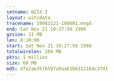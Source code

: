 ```yaml
---
setname: NZIX-I
layout: witsdata
tracename: 19981121-100001.mngd
end: Sat Nov 21 10:37:59 1998
gzsize: 31 MB
len: 0:10:00
start: Sat Nov 21 10:27:59 1998
totalwirelen: 284 MB
pkts: 1 million
size: 68 MB
md5: dfe2ae3576597a9aa61b631218dc37d1
---
```

